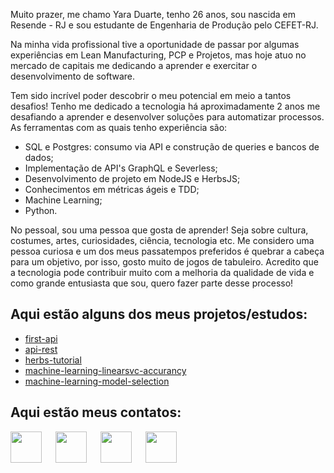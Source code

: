 
Muito prazer, me chamo Yara Duarte, tenho 26 anos, sou nascida em Resende - RJ e sou estudante de Engenharia de Produção pelo CEFET-RJ. 

Na minha vida profissional tive a oportunidade de passar por algumas experiências em Lean Manufacturing, PCP e Projetos, mas hoje atuo no mercado de capitais me dedicando a aprender e exercitar o desenvolvimento de software.

Tem sido incrível poder descobrir o meu potencial em meio a tantos desafios! Tenho me dedicado a tecnologia há aproximadamente 2 anos me desafiando a aprender e desenvolver soluções para automatizar processos. As ferramentas com as quais tenho experiência são: 

- SQL e Postgres: consumo via API e construção de queries e bancos de dados;
- Implementação de API's GraphQL e Severless;
- Desenvolvimento de projeto em NodeJS e HerbsJS;
- Conhecimentos em métricas ágeis e TDD;
- Machine Learning;
- Python.

No pessoal, sou uma pessoa que gosta de aprender! Seja sobre cultura, costumes, artes, curiosidades, ciência, tecnologia etc. Me considero uma pessoa curiosa e um dos meus passatempos preferidos é quebrar a cabeça para um objetivo, por isso, gosto muito de jogos de tabuleiro. Acredito que a tecnologia pode contribuir muito com a melhoria da qualidade de vida e como grande entusiasta que sou, quero fazer parte desse processo!

## Aqui estão alguns dos meus projetos/estudos:

- [first-api](https://github.com/yaraduarte/first-api)
- [api-rest](https://github.com/yaraduarte/api-rest)
- [herbs-tutorial](https://github.com/yaraduarte/herbs-tutorial)
- [machine-learning-linearsvc-accurancy](https://github.com/yaraduarte/machine-learning-linearsvc-accurancy)
- [machine-learning-model-selection](https://github.com/yaraduarte/machine-learning-model-selection)

## Aqui estão meus contatos:

[<img src="https://img.ibxk.com.br/2014/11/programas/70504815.png" width="50"/>](mailto:yaralauritoduarte@gmail.com) &emsp; [<img src="https://t.ctcdn.com.br/09Y6BbLFxNn7XGCYRGzEI0p0oy8=/400x400/smart/filters:format(webp)/i490027.jpeg" width="50"/>](https://www.linkedin.com/in/yaralauritoduarte/)    &emsp; [<img src="https://t.ctcdn.com.br/63V25kDFoZnMMF2WjQavNUcoawY=/400x400/smart/filters:format(webp)/i618809.png" width="50"/>](https://wa.me/5524998123243)   &emsp; [<img src="https://cdn-icons-png.flaticon.com/512/25/25231.png" width="50"/>](https://github.com/yaraduarte)
